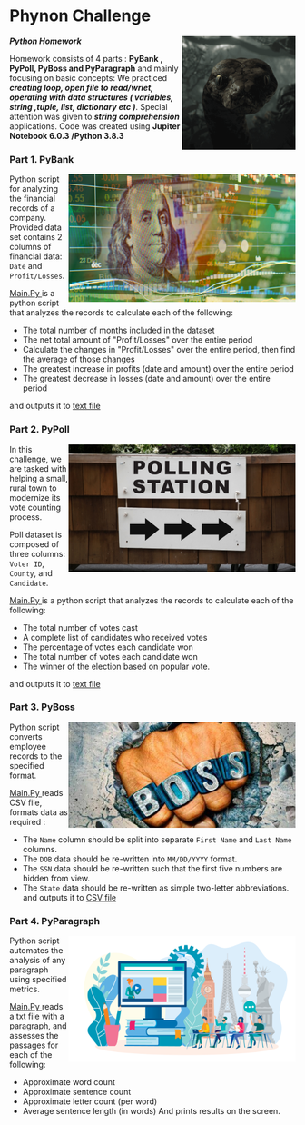 
# Phynon Challenge
  <img src="https://github.com/ykrasnikov/phynon-challenge/blob/main/Images/anaconda.gif" align="right" width="200"/>



**_Python Homework_** 



Homework consists of 4 parts : **PyBank , PyPoll, PyBoss and PyParagraph** and mainly focusing on basic concepts:
 We practiced **_creating loop, open file to  read/wriet, operating with data structures ( variables, string ,tuple, list, dictionary etc )_**. Special attention was given to **_string comprehension_** applications.
Code was created using **Jupiter Notebook 6.0.3 /Python 3.8.3**

### Part 1. PyBank
<img src="/Images/pybank.png" align="right" width="400"/>

Python script for analyzing the financial records of a company. Provided data set contains 2 columns of financial data: `Date` and `Profit/Losses`.

[Main.Py ](/PyBank/main.py) 
 is a python script that analyzes the records to calculate each of the following:

  * The total number of months included in the dataset
  * The net total amount of "Profit/Losses" over the entire period
  * Calculate the changes in "Profit/Losses" over the entire period, then find the average of those changes
  * The greatest increase in profits (date and amount) over the entire period
  * The greatest decrease in losses (date and amount) over the entire period

and outputs it to [text file](/PyBank/Resources/budget_data_results.text) 


### Part 2. PyPoll

<img src="/Images/pypoll.png" align="right" width="400" />
In this challenge, we are tasked with helping a small, rural town to modernize its vote counting process. 

Poll dataset is composed of three columns: `Voter ID`, `County`, and `Candidate`.

[Main.Py ](/PyPoll/main.py)
 is a python script that analyzes the records to calculate each of the following:
  * The total number of votes cast
  * A complete list of candidates who received votes
  * The percentage of votes each candidate won
  * The total number of votes each candidate won
  * The winner of the election based on popular vote.

and outputs it to [text file](/PyBank/Resources/polls_results.text) 

### Part 3. PyBoss 
<img src="/Images/pyboss.jpg" align="right" width="400" />
Python script converts employee records to the specified format. 

[Main.Py ](/PyBoss/main.py) reads CSV file, formats data as required :
  * The `Name` column should be split into separate `First Name` and `Last Name` columns.
  * The `DOB` data should be re-written into `MM/DD/YYYY` format.
  * The `SSN` data should be re-written such that the first five numbers are hidden from view.
  * The `State` data should be re-written as simple two-letter abbreviations.
and outputs it to [CSV file](/PyBoss/Resources/converted_employee_data.csv) 


### Part 4. PyParagraph
<img src="/Images/pyparagraph.png" align="right" width="400" />
 Python script automates the analysis of any paragraph using specified metrics. 

 [Main.Py ](/PyParagraph/main.py) reads a txt file with a paragraph, and assesses the passages for each of the following:
 * Approximate word count
 * Approximate sentence count
 * Approximate letter count (per word)
 * Average sentence length (in words)
And prints results on the screen.
